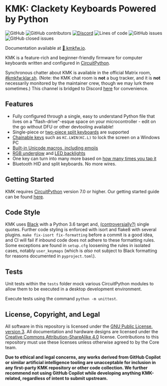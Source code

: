 # KMK: Clackety Keyboards Powered by Python
![GitHub](https://img.shields.io/github/license/KMKfw/kmk_firmware)
![GitHub contributors](https://img.shields.io/github/contributors/KMKfw/kmk_firmware)
[![Discord](https://img.shields.io/discord/493256121075761173?logo=Discord)](https://discord.gg/QBHUUpeGUd)
![Lines of code](https://img.shields.io/tokei/lines/github/KMKfw/kmk_firmware)
![GitHub issues](https://img.shields.io/github/issues-raw/KMKfw/kmk_firmware)
![GitHub closed issues](https://img.shields.io/github/issues-closed/KMKfw/kmk_firmware)

Documentation available at [📖 kmkfw.io](http://kmkfw.io/).

KMK is a feature-rich and beginner-friendly firmware for computer keyboards
written and configured in
[CircuitPython](https://github.com/adafruit/circuitpython).

Synchronous chatter about KMK is available in the official Matrix room,
[#kmkfw:klar.sh](https://matrix.to/#/#kmkfw:klar.sh). (Note: the KMK chat room
is **not** a bug tracker, and it is **not** necessarily monitored by the
maintainer crew, though we may lurk there sometimes.) This channel is bridged
to Discord [here](https://discord.gg/QBHUUpeGUd) for convenience.

## Features

- Fully configured through a single, easy to understand Python file that lives
  on a "flash-drive"-esque space on your microcontroller - edit on the go
  without DFU or other devtooling available!
- Single-piece or [two-piece split
  keyboards](/docs/en/split_keyboards.md)
  are supported
- [Chainable
  keys](/docs/en/keys.md) such as
  `KC.LWIN(KC.L)` to lock the screen on a Windows PC
- [Built-in Unicode macros, including
  emojis](/docs/en/sequences.md)
- [RGB underglow](/docs/en/rgb.md)
  and [LED
  backlights](/docs/en/led.md)
- One key can turn into many more based on [how many times you tap
  it](/docs/en/tapdance.md)
- Bluetooth HID and split keyboards. No more wires.

## Getting Started
KMK requires [CircuitPython](https://circuitpython.org/) version 7.0 or higher.
Our getting started guide can be found
[here](/docs/en/Getting_Started.md).

## Code Style

KMK uses [Black](https://github.com/psf/black) with a Python 3.6 target and,
[(controversially?)](https://github.com/psf/black/issues/594) single quotes.
Further code styling is enforced with isort and flake8 with several plugins.
`make fix-isort fix-formatting` before a commit is a good idea, and CI will fail
if inbound code does not adhere to these formatting rules. Some exceptions are
found in `setup.cfg` loosening the rules in isolated cases, notably
`user_keymaps` (which is *also* not subject to Black formatting for reasons
documented in `pyproject.toml`).

## Tests

Unit tests within the `tests` folder mock various CircuitPython modules to allow
them to be executed in a desktop development environment.

Execute tests using the command `python -m unittest`.

## License, Copyright, and Legal

All software in this repository is licensed under the [GNU Public License,
version 3](https://tldrlegal.com/license/gnu-general-public-license-v3-(gpl-3)).
All documentation and hardware designs are licensed under the [Creative Commons
Attribution-ShareAlike 4.0](https://creativecommons.org/licenses/by-sa/4.0/)
license. Contributions to this repository must use these licenses unless
otherwise agreed to by the Core team.

**Due to ethical and legal concerns, any works derived from GitHub Copilot or
similar artificial intelligence tooling are unacceptable for inclusion in any
first-party KMK repository or other code collection. We further recommend not
using GitHub Copilot while developing anything KMK-related, regardless of
intent to submit upstream.**
